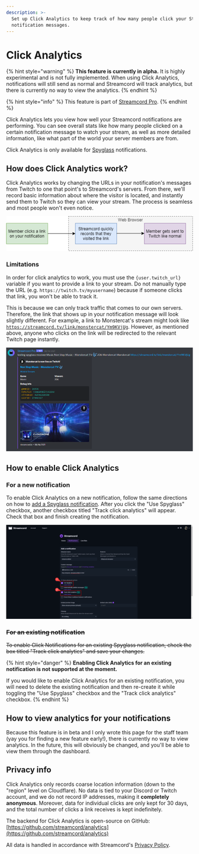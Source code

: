 ```yaml
---
description: >-
  Set up Click Analytics to keep track of how many people click your Streamcord
  notification messages.
---
```


# Click Analytics

{% hint style="warning" %}
**This feature is currently in alpha.** It is highly experimental and is not fully implemented. When using Click Analytics, notifications will still send as normal and Streamcord will track analytics, but there is currently no way to view the analytics.
{% endhint %}

{% hint style="info" %}
This feature is part of [Streamcord Pro](https://streamcord.io/twitch/pro).
{% endhint %}

Click Analytics lets you view how well your Streamcord notifications are performing. You can see overall stats like how many people clicked on a certain notification message to watch your stream, as well as more detailed information, like what part of the world your server members are from.

Click Analytics is only available for [Spyglass](./) notifications.

## How does Click Analytics work?

Click Analytics works by changing the URLs in your notification's messages from Twitch to one that point's to Streamcord's servers. From there, we'll record basic information about where the visitor is located, and instantly send them to Twitch so they can view your stream. The process is seamless and most people won't even notice.

![Flowchart showcasing how Click Analytics work.](../../.gitbook/assets/click-analytics.png)

### Limitations

In order for click analytics to work, you must use the `{user.twitch_url}` variable if you want to provide a link to your stream. Do not manually type the URL (e.g. `https://twitch.tv/myusername`) because if someone clicks that link, you won't be able to track it.

This is because we can only track traffic that comes to our own servers. Therefore, the link that shows up in your notification message will look slightly different. For example, a link to Monstercat's stream might look like [`https://streamcord.tv/link/monstercat/Ym9KVjUg`](https://streamcord.tv/link/monstercat/Ym9KVjUg). However, as mentioned above, anyone who clicks on the link will be redirected to the relevant Twitch page instantly.

![A notification message with Click Analytics enabled.](<../../.gitbook/assets/image (4).png>)

## How to enable Click Analytics

### For a new notification

To enable Click Analytics on a new notification, follow the same directions on how to [add a Spyglass notification](add-spyglass.md). After you click the "Use Spyglass" checkbox, another checkbox titled "Track click analytics" will appear. Check that box and finish creating the notification.

![The "Add notification" page, showing options for "Use Spyglass" and "Track click analytics" checked.](<../../.gitbook/assets/image (8).png>)

### ~~For an existing notification~~

~~To enable Click Notifications for an existing Spyglass notification, check the box titled "Track click analytics" and save your changes.~~

{% hint style="danger" %}
**Enabling Click Analytics for an existing notification is not supported at the moment.**&#x20;

If you would like to enable Click Analytics for an existing notification, you will need to delete the existing notification and then re-create it while toggling the "Use Spyglass" checkbox and the "Track click analytics" checkbox.
{% endhint %}

## How to view analytics for your notifications

Because this feature is in beta and I only wrote this page for the staff team (yay you for finding a new feature early!), there is currently no way to view analytics. In the future, this will obviously be changed, and you'll be able to view them through the dashboard.

## Privacy info

Click Analytics only records coarse location information (down to the "region" level on Cloudflare). No data is tied to your Discord or Twitch account, and we do not record IP addresses, making it **completely anonymous**. Moreover, data for individual clicks are only kept for 30 days, and the total number of clicks a link receives is kept indefinitely.

The backend for Click Analytics is open-source on GitHub: [https://github.com/streamcord/analytics](https://github.com/streamcord/analytics)

All data is handled in accordance with Streamcord's [Privacy Policy](https://streamcord.io/twitch/privacy).
